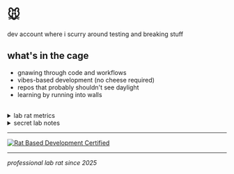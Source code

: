 # 🐭

dev account where i scurry around testing and breaking stuff

## what's in the cage
- gnawing through code and workflows
- vibes-based development (no cheese required)
- repos that probably shouldn't see daylight
- learning by running into walls

<br />

<details>
<summary>lab rat metrics</summary>

![Rat Coding Stats](https://quickchart.io/chart?c=%7B%22type%22%3A%22doughnut%22%2C%22data%22%3A%7B%22labels%22%3A%5B%22Asking%20AI%20to%20fix%20my%20mess%22%2C%22Running%20in%20wheels%22%2C%22Cheese%20breaks%22%2C%22Coffee%20breaks%22%2C%22Pretending%20AI%20code%20makes%20sense%22%2C%22Getting%20lost%20in%20code%20maze%22%2C%22Actual%20coding%20that%20works%22%2C%22Existential%20squeaking%22%5D%2C%22datasets%22%3A%5B%7B%22data%22%3A%5B25%2C20%2C18%2C15%2C10%2C7%2C3%2C2%5D%2C%22backgroundColor%22%3A%5B%22%23FF6B9D%22%2C%22%235DADE2%22%2C%22%23F7DC6F%22%2C%22%23CD853F%22%2C%22%2385C1E9%22%2C%22%23BB8FCE%22%2C%22%2358D68D%22%2C%22%23F8C471%22%5D%2C%22borderWidth%22%3A2%2C%22borderColor%22%3A%22%23ffffff%22%7D%5D%7D%2C%22options%22%3A%7B%22plugins%22%3A%7B%22title%22%3A%7B%22display%22%3Atrue%2C%22text%22%3A%22Lab%20Rat%20Productivity%20Stats%22%2C%22font%22%3A%7B%22size%22%3A16%2C%22weight%22%3A%22bold%22%7D%2C%22color%22%3A%22%23444444%22%7D%2C%22legend%22%3A%7B%22position%22%3A%22bottom%22%2C%22labels%22%3A%7B%22font%22%3A%7B%22size%22%3A11%7D%2C%22padding%22%3A15%7D%7D%7D%2C%22layout%22%3A%7B%22padding%22%3A20%7D%7D%7D&w=500&h=400)
</details>

<details>
<summary>secret lab notes</summary>

```
   (\   /)
   ( ._.)
  o_(")(")

...
day 127: spent 3 hours debugging. typo in variable name.
day 128: docker container works on my machine but not on github actions
day 131: forgot to gitignore node_modules again. 200mb push incoming.
day 134: tried to implement auth from scratch. gave up. hello clerk (#notsponsored).
day 139: merge conflict in package-lock.json. deleted everything, started over.
day 142: "temporary" console.log from 2 weeks ago is now permanent
day 145: discovered i've been using the wrong database this whole time
day 148: typescript errors? just add 'any' and move on
day 151: production is down. it was my fault. again.
...
day 226: accidentally pushed to main again
day 249: discovered coffee exists
day 250: currently running on 3 hours of sleep and pure determination
day 255: the semicolon was missing. it's always the semicolon.
...

cheese stash coordinates: localhost:3000/admin
```
</details>


---

[![Rat Based Development Certified](https://img.shields.io/badge/Rat%20Based%20Development-Certified-ff69b4?style=for-the-badge&logo=data:image/svg+xml;base64,PHN2ZyB3aWR0aD0iMjQiIGhlaWdodD0iMjQiIHZpZXdCb3g9IjAgMCAyNCAyNCIgZmlsbD0ibm9uZSIgeG1sbnM9Imh0dHA6Ly93d3cudzMub3JnLzIwMDAvc3ZnIj4KPHBhdGggZD0iTTEyIDJMMTMuMDkgOC4yNkwyMCA5TDEzLjA5IDE1Ljc0TDEyIDIyTDEwLjkxIDE1Ljc0TDQgOUwxMC45MSA4LjI2TDEyIDJaIiBmaWxsPSJ3aGl0ZSIvPgo8L3N2Zz4K)](https://www.youtube.com/watch?v=dQw4w9WgXcQ)

---

*professional lab rat since 2025*
